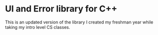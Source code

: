# UI and Error library for C++
This is an updated version of the library I created my freshman year while taking my intro level CS classes.
